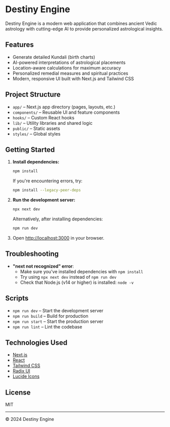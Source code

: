 # Destiny Engine

Destiny Engine is a modern web application that combines ancient Vedic astrology with cutting-edge AI to provide personalized astrological insights.

## Features

- Generate detailed Kundali (birth charts)
- AI-powered interpretations of astrological placements
- Location-aware calculations for maximum accuracy
- Personalized remedial measures and spiritual practices
- Modern, responsive UI built with Next.js and Tailwind CSS

## Project Structure

- `app/` – Next.js app directory (pages, layouts, etc.)
- `components/` – Reusable UI and feature components
- `hooks/` – Custom React hooks
- `lib/` – Utility libraries and shared logic
- `public/` – Static assets
- `styles/` – Global styles

## Getting Started

1. **Install dependencies:**

   ```sh
   npm install
   ```

   If you're encountering errors, try:

   ```sh
   npm install --legacy-peer-deps
   ```

2. **Run the development server:**

   ```sh
   npx next dev
   ```

   Alternatively, after installing dependencies:

   ```sh
   npm run dev
   ```

3. Open [http://localhost:3000](http://localhost:3000) in your browser.

## Troubleshooting

- **"next not recognized" error**:
  - Make sure you've installed dependencies with `npm install`
  - Try using `npx next dev` instead of `npm run dev`
  - Check that Node.js (v14 or higher) is installed: `node -v`

## Scripts

- `npm run dev` – Start the development server
- `npm run build` – Build for production
- `npm run start` – Start the production server
- `npm run lint` – Lint the codebase

## Technologies Used

- [Next.js](https://nextjs.org/)
- [React](https://react.dev/)
- [Tailwind CSS](https://tailwindcss.com/)
- [Radix UI](https://www.radix-ui.com/)
- [Lucide Icons](https://lucide.dev/)

## License

MIT

---

© 2024 Destiny Engine
